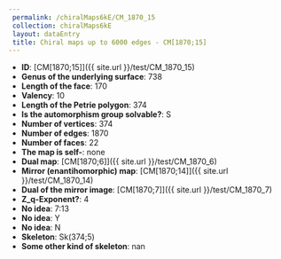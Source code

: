 ```yaml
--- 
 permalink: /chiralMaps6kE/CM_1870_15 
 collection: chiralMaps6kE
 layout: dataEntry
 title: Chiral maps up to 6000 edges - CM[1870;15]
---
```


- **ID**: [CM[1870;15]]({{ site.url }}/test/CM_1870_15)
- **Genus of the underlying surface**: 738
- **Length of the face**: 170
- **Valency**: 10
- **Length of the Petrie polygon**: 374
- **Is the automorphism group solvable?**: S
- **Number of vertices**: 374
- **Number of edges**: 1870
- **Number of faces**: 22
- **The map is self-**: none
- **Dual map**: [CM[1870;6]]({{ site.url }}/test/CM_1870_6)
- **Mirror (enantihomorphic) map**: [CM[1870;14]]({{ site.url }}/test/CM_1870_14)
- **Dual of the mirror image**: [CM[1870;7]]({{ site.url }}/test/CM_1870_7)
- **Z_q-Exponent?**: 4
- **No idea**:  7:13
- **No idea**: Y
- **No idea**: N
- **Skeleton**: Sk(374;5)
- **Some other kind of skeleton**: nan
